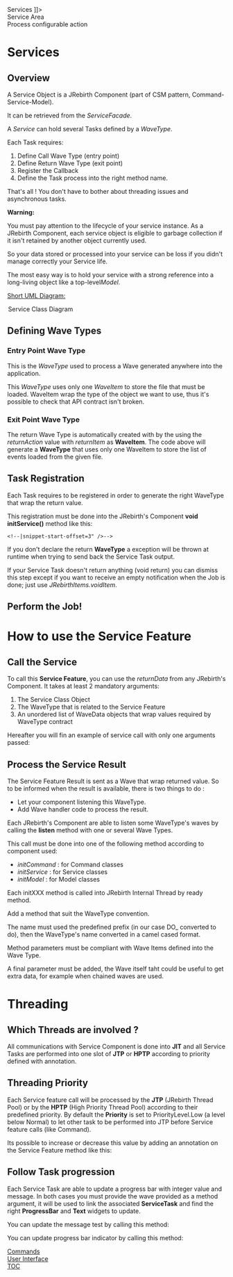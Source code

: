 <head>
<![CDATA[
	<title>Services</title>
	<link rel="stylesheet" type="text/css" href="../css/shCoreEclipse.css" media="all" />
]]>
</head>

<div id="catcherTitle">Service Area</div>
<div id="catcherContent">Process configurable action</div>

<!-- MACRO{toc|section=0|fromDepth=1|toDepth=4} -->
        
Services
=========================

Overview
-------------

A Service Object is a JRebirth Component (part of CSM pattern, Command-Service-Model).
	
It can be retrieved from the *ServiceFacade*.

A *Service* can hold several Tasks defined by a *WaveType*.

Each Task requires:

1. Define Call Wave Type (entry point)
2. Define Return Wave Type (exit point)
3. Register the Callback
4. Define the Task process into the right method name.

That's all ! You don't have to bother about threading issues and asynchronous tasks.


**Warning:**
	
You must pay attention to the lifecycle of your service instance. As a JRebirth Component, each service object is eligible to garbage collection if it isn't retained by another object currently used.

So your data stored or processed into your service can be loss if you didn't manage correctly your Service life.

The most easy way is to hold your service with a strong reference into a long-living object like a top-level*Model*.

<span style="text-decoration: underline;">Short UML Diagram:</span>

<div class="uml">
	<a href="uml/Service.png" rel="lightbox[uml]" title="Service Class Diagram">
		<img class="redux" src="uml/Service.png" alt=""/>
	</a>
	<legend>Service Class Diagram</legend>
</div>

Defining Wave Types
------------------------

### Entry Point Wave Type

This is the *WaveType* used to process a Wave generated anywhere into the application.

<!-- MACRO{include|highlight-theme=eclipse|source=showcase/analyzer/src/main/java/org/jrebirth/af/showcase/analyzer/service/LoadEdtFileService.java|snippet=re:DO_LOAD_EVENTS \=|snippet-start-offset=1|snippet-end-offset=3}-->

This *WaveType*	uses only one *WaveItem* to store the file that must be loaded.
WaveItem wrap the type of the object we want to use, thus it's possible to check that API contract isn't broken.

<!-- MACRO{include|source=showcase/analyzer/src/main/java/org/jrebirth/af/showcase/analyzer/ui/editor/EditorWaves.java|snippet=re:EVENTS_FILE =|snippet-start-offset=1|snippet-end-offset=1}-->

### Exit Point Wave Type

The return Wave Type is automatically created with by the using the *returnAction* value with *returnItem* as **WaveItem**.
The code above will generate a **WaveType** that uses only one WaveItem to store the list of events loaded from the given file.

<!-- MACRO{include|source=showcase/analyzer/src/main/java/org/jrebirth/af/showcase/analyzer/ui/editor/EditorWaves.java|snippet=re:EVENTS =|snippet-start-offset=1|snippet-end-offset=1}-->

Task Registration
-------------------

Each Task requires to be registered in order to generate the right WaveType that wrap the return value.
	
This registration must be done into the JRebirth's Component **void initService()** method like this:

<!-- MACRO{include|source=showcase/analyzer/src/main/java/org/jrebirth/af/showcase/analyzer/service/impl/LoadEdtFileServiceImpl.java|snippet=aj:....LoadEdtFileServiceImpl.initService(..)|highlight-lines=grep:listen}-->
	<!--|snippet-start-offset=3" />-->

If you don't declare the return	**WaveType** a exception will be thrown at runtime when trying to send back the Service Task output.

If your Service Task doesn't return anything (void return) you can dismiss this step except if you want to receive an empty notification when the Job is done; just use *JRebirthItems.voidItem*.


Perform the Job!
-------------------

<!-- MACRO{include|source=showcase/analyzer/src/main/java/org/jrebirth/af/showcase/analyzer/service/impl/LoadEdtFileServiceImpl.java|snippet=aj:....LoadEdtFileServiceImpl.doLoadEvents(..)|snippet-start-offset=8}-->


How to use the Service Feature
===================================

Call the Service
--------------------

To call this **Service Feature**, you can use the *returnData* from any JRebirth's Component.
It takes at least 2 mandatory arguments:

1. The Service Class Object
2. The WaveType that is related to the Service Feature
3. An unordered list of WaveData objects that wrap values required by WaveType contract


Hereafter you will fin an example of service call with only one arguments passed:
<!-- MACRO{include|source=showcase/analyzer/src/main/java/org/jrebirth/af/showcase/analyzer/command/OpenEventTrackerFileCommand.java|snippet=re:returnData|snippet-end-offset=2}-->


Process the Service Result
--------------------------------

The Service Feature Result is sent as a Wave that wrap returned value. So to be informed when the result is available, there is two things to do :

* Let your component listening this WaveType.
* Add Wave handler code to process the result.


Each JRebirth's Component are able to listen some WaveType's waves by calling the **listen** method with one or several Wave Types.

This call must be done into one of the following method according to component used:

* *initCommand* : for Command classes
* *initService* : for Service classes
* *initModel* : for Model classes


Each initXXX method is called into JRebirth Internal Thread by ready method.

<!-- MACRO{include|source=showcase/analyzer/src/main/java/org/jrebirth/af/showcase/analyzer/ui/controls/ControlsModel.java|snippet=aj:..ControlsModel.initModel(..)}-->

Add a method that suit the WaveType convention.

The name must used the predefined prefix (in our case DO_ converted to do), then the WaveType's name converted in a camel cased format.

Method parameters must be compliant with Wave Items defined into the Wave Type.

A final parameter must be added, the Wave itself taht could be useful to get extra data, for example when chained waves are used.

<!-- MACRO{include|source=showcase/analyzer/src/main/java/org/jrebirth/af/showcase/analyzer/ui/controls/ControlsModel.java|snippet=aj:..ControlsModel.doEventsLoaded(..)}-->


Threading
=============

Which Threads are involved ?
------------------------------

All communications with Service Component is done into **JIT** and all Service Tasks are performed 
into one slot of **JTP** or **HPTP** according to priority defined with annotation.

Threading Priority
-----------------------

Each Service feature call will be processed by the **JTP** (JRebirth Thread Pool) or by the **HPTP** (High Priority Thread Pool) according to their predefined priority.
By default the **Priority** is set to PriorityLevel.Low (a level below Normal) to let other task to be performed into JTP before Service feature calls (like Command).

Its possible to increase or decrease this value by adding an annotation on the Service Feature method like this:

<!-- MACRO{include|source=showcase/analyzer/src/main/java/org/jrebirth/af/showcase/analyzer/service/LoadEdtFileService.java|snippet=re:doLoadEvents|snippet-start-offset=1}-->


Follow Task progression
---------------------------

Each Service Task are able to update a progress bar with integer value and message.
In both cases you must provide the wave provided as a method argument, it will be used to link the associated **ServiceTask** and find the right **ProgressBar** and **Text** widgets to update.

You can update the message test by calling this method:

<!-- MACRO{include|source=showcase/analyzer/src/main/java/org/jrebirth/af/showcase/analyzer/service/impl/LoadEdtFileServiceImpl.java|snippet=re:updateMessage}-->

You can update progress bar indicator by calling this method:

<!-- MACRO{include|source=showcase/analyzer/src/main/java/org/jrebirth/af/showcase/analyzer/service/impl/LoadEdtFileServiceImpl.java|snippet=re:updateProgress}-->


<div class="bottomLinks">
	<div class="previousDocPage">
		<a href="Notifier.html">Commands</a>
	</div>
	<div class="nextDocPage">
		<a href="Ui.html">User Interface</a>
	</div>
	<div class="tocDocPage">
		<a href="Toc.html">TOC</a>
	</div>
</div>